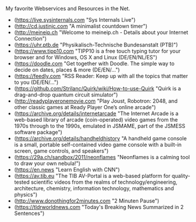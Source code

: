 My favorite Webservices and Resources in the Net.  

* (https://live.sysinternals.com "Sys Internals Live")
* (http://cd.justinjc.com "A minimalist countdown timer")
* (http://meineip.ch "Welcome to meineip.ch - Details about your Internet Connection")
* (https://uhr.ptb.de "Physikalisch-Technische Bundesanstalt (PTB)")
* (https://www.tipp10.com "TIPP10 is a free touch typing tutor for your browser and for Windows, OS X and Linux (DE/EN/NL/ES")
* (https://doodle.com "Get together with Doodle. The simple way to decide on dates, places & more (DE/EN/...")
* (https://feedly.com "RSS Reader: Keep up with all the topics that matter to you (DE/EN/...")
* (https://github.com/Strilanc/Quirk/wiki/How-to-use-Quirk "Quirk is a drag-and-drop quantum circuit simulator")
* (http://readyplayeronemovie.com "Play Joust, Robotron: 2048, and other classic games at Ready Player One’s online arcade")
* (https://archive.org/details/internetarcade "The Internet Arcade is a web-based library of arcade (coin-operated) video games from the 1970s through to the 1990s, emulated in JSMAME, part of the JSMESS software package")
* (https://archive.org/details/handheldhistory "A handheld game console is a small, portable self-contained video game console with a built-in screen, game controls, and speakers")
* (https://29a.ch/sandbox/2011/neonflames "Neonflames is a calming tool to draw your own nebula!")
* (https://en.news "Learn English with CNN")
* (https://av.tib.eu "The TIB AV-Portal is a web-based platform for quality-tested scientific videos from the realms of technology/engineering, architecture, chemistry, information technology, mathematics and physics")
* (http://www.donothingfor2minutes.com "2 Minuten Pause")
* (https://tldrworldnews.com "Today's Breaking News Summarized in 2 Sentences")
